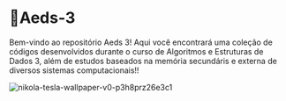 # 💽Aeds-3
Bem-vindo ao repositório Aeds 3! Aqui você encontrará uma coleção de códigos desenvolvidos durante o curso de Algoritmos e Estruturas de Dados 3, além de estudos baseados na memória secundáris e externa de diversos sistemas
computacionais!!

![nikola-tesla-wallpaper-v0-p3h8prz26e3c1](https://github.com/user-attachments/assets/0e75bf80-306d-4b8a-a8db-855fac8e28f8)
